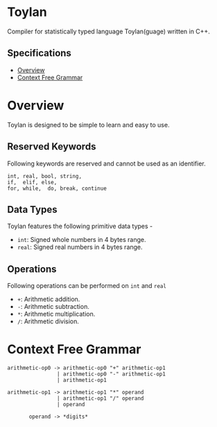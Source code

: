 # Toylan
Compiler for statistically typed language Toylan(guage) written in C++.


## Specifications
* [Overview](#overview)
* [Context Free Grammar](#context-free-grammar)


# Overview
Toylan is designed to be simple to learn and easy to use.

## Reserved Keywords
Following keywords are reserved and cannot be used as an identifier.
```
int, real, bool, string,
if,  elif, else, 
for, while,  do, break, continue
```

## Data Types
Toylan features the following primitive data types - 
* `int`: Signed whole numbers in 4 bytes range.
* `real`: Signed real numbers in 4 bytes range.

## Operations
Following operations can be performed on `int` and `real`  
* `+`: Arithmetic addition.
* `-`: Arithmetic subtraction.
* `*`: Arithmetic multiplication.
* `/`: Arithmetic division.


# Context Free Grammar
```
arithmetic-op0 -> arithmetic-op0 "+" arithmetic-op1
                | arithmetic-op0 "-" arithmetic-op1
                | arithmetic-op1

arithmetic-op1 -> arithmetic-op1 "*" operand
                | arithmetic-op1 "/" operand
                | operand

       operand -> *digits*

```
